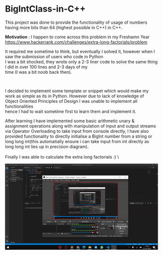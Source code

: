 # BigIntClass-in-C++
This project was done to provide the functionality of usage of numbers having more bits than 64 (highest possible in C++) in C++.

__Motivation__ : I happen to come across this problem in my Freshamn Year \
https://www.hackerrank.com/challenges/extra-long-factorials/problem 

It required me sometime to think, but eventually I solved it, however when I saw the submission of users who code in Python\
I was a bit shocked, they wrote only a 2-3 liner code to solve the same thing I did in over 100 lines and 2-3 days of my\
time (I was a bit noob back then). 

&nbsp;

I decided to implement some template or snippet which would make my work as simple as its in Python.
However due to lack of knowledge of Object Oriented Principles of Design I was unable to implement all functionalities\
hence I had to wait sometime first to learn them and implement it. 

After learning I have implemented some basic arithmetic unary & assignment operations along with manipulation of input and output streams via Operator Overloading to take input from console directly, I have also provided functionality to directly initialise a BigInt number from a string or long long int(this automatially ensure i can take input from int directly as long long int lies up in precision diagram).
\
\
Finally I was able to calculate the extra long factorials :) \

![](demo%20gif.gif)
